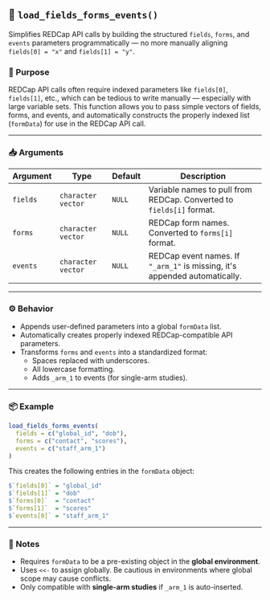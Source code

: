 ## 🔄 `load_fields_forms_events()`

Simplifies REDCap API calls by building the structured `fields`, `forms`, and `events` parameters programmatically — no more manually aligning `fields[0] = "x"` and `fields[1] = "y"`.

### 🧠 Purpose

REDCap API calls often require indexed parameters like `fields[0]`, `fields[1]`, etc., which can be tedious to write manually — especially with large variable sets. This function allows you to pass simple vectors of fields, forms, and events, and automatically constructs the properly indexed list (`formData`) for use in the REDCap API call.

---

### 📥 Arguments

| Argument | Type | Default | Description |
|----------|------|---------|-------------|
| `fields` | `character vector` | `NULL` | Variable names to pull from REDCap. Converted to `fields[i]` format. |
| `forms`  | `character vector` | `NULL` | REDCap form names. Converted to `forms[i]` format. |
| `events` | `character vector` | `NULL` | REDCap event names. If `"_arm_1"` is missing, it's appended automatically. |

---

### ⚙️ Behavior

- Appends user-defined parameters into a global `formData` list.
- Automatically creates properly indexed REDCap-compatible API parameters.
- Transforms `forms` and `events` into a standardized format:
  - Spaces replaced with underscores.
  - All lowercase formatting.
  - Adds `_arm_1` to events (for single-arm studies).

---

### 📦 Example

```r
load_fields_forms_events(
  fields = c("global_id", "dob"),
  forms = c("contact", "scores"),
  events = c("staff_arm_1")
)
```

This creates the following entries in the `formData` object:

```r
$`fields[0]` = "global_id"
$`fields[1]` = "dob"
$`forms[0]`  = "contact"
$`forms[1]`  = "scores"
$`events[0]` = "staff_arm_1"
```

---

### 🚨 Notes

- Requires `formData` to be a pre-existing object in the **global environment**.
- Uses `<<-` to assign globally. Be cautious in environments where global scope may cause conflicts.
- Only compatible with **single-arm studies** if `_arm_1` is auto-inserted.
